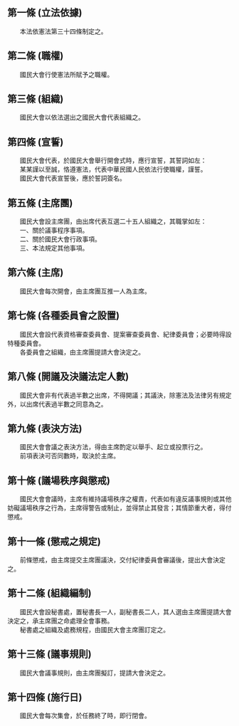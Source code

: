 第一條 (立法依據)
-----------------
　　本法依憲法第三十四條制定之。  


第二條 (職權)
-------------
　　國民大會行使憲法所賦予之職權。  


第三條 (組織)
-------------
　　國民大會以依法選出之國民大會代表組織之。  


第四條 (宣誓)
-------------
　　國民大會代表，於國民大會舉行開會式時，應行宣誓，其誓詞如左：  
　　某某謹以至誠，恪遵憲法，代表中華民國人民依法行使職權，謹誓。  
　　國民大會代表宣誓後，應於誓詞簽名。  


第五條 (主席團)
---------------
　　國民大會設主席團，由出席代表互選二十五人組織之，其職掌如左：  
　　一、關於議事程序事項。  
　　二、關於國民大會行政事項。  
　　三、本法規定其他事項。  


第六條 (主席)
-------------
　　國民大會每次開會，由主席團互推一人為主席。  


第七條 (各種委員會之設置)
-------------------------
　　國民大會設代表資格審查委員會、提案審查委員會、紀律委員會；必要時得設特種委員會。  
　　各委員會之組織，由主席團提請大會決定之。  


第八條 (開議及決議法定人數)
---------------------------
　　國民大會非有代表過半數之出席，不得開議；其議決，除憲法及法律另有規定外，以出席代表過半數之同意為之。  


第九條 (表決方法)
-----------------
　　國民大會會議之表決方法，得由主席酌定以舉手、起立或投票行之。  
　　前項表決可否同數時，取決於主席。  


第十條 (議場秩序與懲戒)
-----------------------
　　國民大會會議時，主席有維持議場秩序之權責，代表如有違反議事規則或其他妨礙議場秩序之行為，主席得警告或制止，並得禁止其發言；其情節重大者，得付懲戒。  


第十一條 (懲戒之規定)
---------------------
　　前條懲戒，由主席提交主席團議決，交付紀律委員會審議後，提出大會決定之。  


第十二條 (組織編制)
-------------------
　　國民大會設秘書處，置秘書長一人，副秘書長二人，其人選由主席團提請大會決定之，承主席團之命處理全會事務。  
　　秘書處之組織及處務規程，由國民大會主席團訂定之。  


第十三條 (議事規則)
-------------------
　　國民大會議事規則，由主席團擬訂，提請大會決定之。  


第十四條 (施行日)
-----------------
　　國民大會每次集會，於任務終了時，即行閉會。
